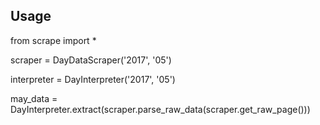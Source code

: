 ## Usage
from scrape import *

scraper = DayDataScraper('2017', '05')

interpreter = DayInterpreter('2017', '05')

may_data = DayInterpreter.extract(scraper.parse_raw_data(scraper.get_raw_page()))

